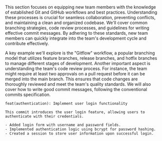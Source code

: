 This section focuses on equipping new team members with the knowledge of established Git and GitHub workflows and best practices. Understanding these processes is crucial for seamless collaboration, preventing conflicts, and maintaining a clean and organized codebase. We'll cover common branching strategies, code review processes, and guidelines for writing effective commit messages. By adhering to these standards, new team members can quickly integrate into the team's development cycle and contribute effectively.

A key example we'll explore is the "Gitflow" workflow, a popular branching model that utilizes feature branches, release branches, and hotfix branches to manage different stages of development. Another important aspect is understanding the team's code review process. For instance, the team might require at least two approvals on a pull request before it can be merged into the main branch. This ensures that code changes are thoroughly reviewed and meet the team's quality standards. We will also cover how to write good commit messages, following the conventional commits specification.

```
feat(authentication): Implement user login functionality

This commit introduces the user login feature, allowing users to authenticate with their credentials.

- Added login form with username and password fields.
- Implemented authentication logic using bcrypt for password hashing.
- Created a session to store user information upon successful login.
```